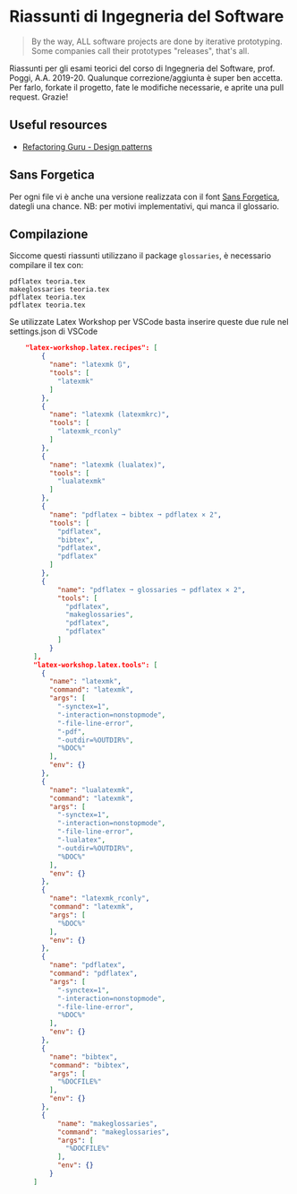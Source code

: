 # Riassunti di Ingegneria del Software
>By the way, ALL software projects are done by iterative prototyping.
>Some companies call their prototypes "releases", that's all.

Riassunti per gli esami teorici del corso di Ingegneria del Software, prof. Poggi, A.A. 2019-20.
Qualunque correzione/aggiunta è super ben accetta. Per farlo, forkate il progetto, fate le modifiche necessarie, e aprite una pull request.
Grazie!
## Useful resources
* [Refactoring Guru - Design patterns](https://refactoring.guru/design-patterns)

## Sans Forgetica
Per ogni file vi è anche una versione realizzata con il font [Sans Forgetica](https://sansforgetica.rmit/), dategli una chance. NB: per motivi implementativi, qui manca il glossario.

## Compilazione
Siccome questi riassunti utilizzano il package `glossaries`, è necessario compilare il tex con:
```
pdflatex teoria.tex
makeglossaries teoria.tex
pdflatex teoria.tex
pdflatex teoria.tex
```

Se utilizzate Latex Workshop per VSCode basta inserire queste due rule nel settings.json di VSCode
```json
    "latex-workshop.latex.recipes": [
        {
          "name": "latexmk 🔃",
          "tools": [
            "latexmk"
          ]
        },
        {
          "name": "latexmk (latexmkrc)",
          "tools": [
            "latexmk_rconly"
          ]
        },
        {
          "name": "latexmk (lualatex)",
          "tools": [
            "lualatexmk"
          ]
        },
        {
          "name": "pdflatex ➞ bibtex ➞ pdflatex × 2",
          "tools": [
            "pdflatex",
            "bibtex",
            "pdflatex",
            "pdflatex"
          ]
        },        
        {
            "name": "pdflatex ➞ glossaries ➞ pdflatex × 2",
            "tools": [
              "pdflatex",
              "makeglossaries",
              "pdflatex",
              "pdflatex"
            ]
          }
      ],
      "latex-workshop.latex.tools": [
        {
          "name": "latexmk",
          "command": "latexmk",
          "args": [
            "-synctex=1",
            "-interaction=nonstopmode",
            "-file-line-error",
            "-pdf",
            "-outdir=%OUTDIR%",
            "%DOC%"
          ],
          "env": {}
        },
        {
          "name": "lualatexmk",
          "command": "latexmk",
          "args": [
            "-synctex=1",
            "-interaction=nonstopmode",
            "-file-line-error",
            "-lualatex",
            "-outdir=%OUTDIR%",
            "%DOC%"
          ],
          "env": {}
        },
        {
          "name": "latexmk_rconly",
          "command": "latexmk",
          "args": [
            "%DOC%"
          ],
          "env": {}
        },
        {
          "name": "pdflatex",
          "command": "pdflatex",
          "args": [
            "-synctex=1",
            "-interaction=nonstopmode",
            "-file-line-error",
            "%DOC%"
          ],
          "env": {}
        },
        {
          "name": "bibtex",
          "command": "bibtex",
          "args": [
            "%DOCFILE%"
          ],
          "env": {}
        },
        {
            "name": "makeglossaries",
            "command": "makeglossaries",
            "args": [
              "%DOCFILE%"
            ],
            "env": {}
          }
      ]
```
